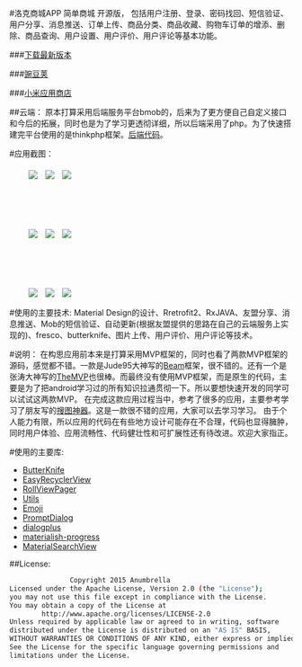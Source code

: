 #洛克商城APP
简单商城 开源版， 包括用户注册、登录、密码找回、短信验证、用户分享、消息推送、订单上传、商品分类、商品收藏、购物车订单的增添、删除、商品查询、用户设置、用户评价、用户评论等基本功能。

###[下载最新版本](http://www.anumbrella.net/App/AppShopService/index.php)

###[豌豆荚](http://www.wandoujia.com/apps/net.anumbrella.lkshop)

###[小米应用商店](http://app.mi.com/detail/421593)

##云端：
原本打算采用后端服务平台bmob的，后来为了更方便自己自定义接口和今后的拓展，同时也是为了学习更透彻详细，所以后端采用了php。为了快速搭建完平台使用的是thinkphp框架。[后端代码](https://github.com/Shuyun123/AppShopService)。

#应用截图：
<div>
 <ul>
   <li style="list-style-type:none;margin-top:20px;">
      <image style="margin-left:10px" src = "./introduce/introduce1.png">
      <image style="margin-left:10px" src = "./introduce/introduce2.png">
      <image style="margin-left:10px" src = "./introduce/introduce3.png">
   </li>
   <br/>
   <br/>
   <br/>
   <li style="list-style-type:none;margin-top:35px;">
      <image style="margin-left:10px" src = "./introduce/introduce4.png">
      <image style="margin-left:10px" src = "./introduce/introduce5.png">
      <image style="margin-left:10px" src = "./introduce/introduce6.png">
   </li>
    <br/>
   <br/>
   <br/>
   <li style="list-style-type:none;margin-top:35px;">
      <image style="margin-left:10px" src = "./introduce/introduce7.png">
      <image style="margin-left:10px" src = "./introduce/introduce8.png">
      <image style="margin-left:10px" src = "./introduce/introduce9.png">
   </li>
 </ul>
</div>





#使用的主要技术:
Material Design的设计、Rretrofit2、RxJAVA、友盟分享、消息推送、Mob的短信验证、自动更新(根据友盟提供的思路在自己的云端服务上实现的)、fresco、butterknife、图片上传、用户评价、用户评论等技术。


#说明：
在构思应用前本来是打算采用MVP框架的，同时也看了两款MVP框架的源码，感觉都不错。一款是Jude95大神写的[Beam](https://github.com/Jude95/Beam)框架，很不错的。还有一个是张涛大神写的[TheMVP](https://github.com/kymjs/TheMVP)也很棒。而最终没有使用MVP框架，而是原生的代码，主要是为了把android学习过的所有知识拉通贯彻一下。所以要想快速开发的同学可以试试这两款MVP。
在完成这款应用过程当中，参考了很多的应用，主要参考学习了朋友写的[搜图神器](https://github.com/wenhuaijun/SearchPictureTool)。这是一款很不错的应用，大家可以去学习学习。
由于个人能力有限，所以应用的代码在有些地方设计可能存在不合理，代码也显得臃肿，同时用户体验、应用流畅性、代码健壮性和可扩展性还有待改进。欢迎大家指正。

#使用的主要库:
* [ButterKnife](http://jakewharton.github.io/butterknife/)  
* [EasyRecyclerView](https://github.com/Jude95/EasyRecyclerView)  
* [RollViewPager](https://github.com/Jude95/RollViewPager)  
* [Utils](https://github.com/Jude95/Utils)  
* [Emoji](https://github.com/vanniktech/Emoji)  
* [PromptDialog](https://github.com/ifynn/PromptDialog)  
* [dialogplus](https://github.com/orhanobut/dialogplus)  
* [materialish-progress](https://github.com/pnikosis/materialish-progress) 
* [MaterialSearchView](https://github.com/MiguelCatalan/MaterialSearchView) 


##License:

```bash
               Copyright 2015 Anumbrella
Licensed under the Apache License, Version 2.0 (the "License");
you may not use this file except in compliance with the License.
You may obtain a copy of the License at 
        http://www.apache.org/licenses/LICENSE-2.0
Unless required by applicable law or agreed to in writing, software
distributed under the License is distributed on an "AS IS" BASIS,
WITHOUT WARRANTIES OR CONDITIONS OF ANY KIND, either express or implied.
See the License for the specific language governing permissions and
limitations under the License.








